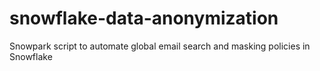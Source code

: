 # snowflake-data-anonymization
Snowpark script to automate global email search and masking policies in Snowflake
